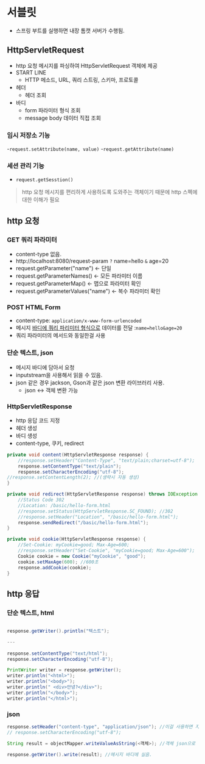 # 서블릿
- 스프링 부트를 실행하면 내장 톰캣 서버가 수행됨.

## HttpServletRequest
- http 요청 메시지를 파싱하여 HttpServletRequest 객체에 제공
- START LINE
  - HTTP 메소드, URL, 쿼리 스트링, 스키마, 프로토콜 
- 헤더 
  - 헤더 조회 
- 바디
  - form 파라미터 형식 조회 
  - message body 데이터 직접 조회
  
### 임시 저장소 기능
-`request.setAttribute(name, value)`
-`request.getAttribute(name)`
### 세션 관리 기능
- `request.getSesstion()`

> http 요청 메시지를 편리하게 사용하도록 도와주는 객체이기 때문에 http 스펙에 대한 이해가 필요

## http 요청

### GET 쿼리 파라미터
- content-type 없음.
- http://localhost:8080/request-param `?` name=hello `&` age=20
- request.getParameter("name") <- 단일
- request.getParameterNames() <- 모든 파라미터 이름
- request.getParameterMap() <- 맵으로 파라미터 확인
- request.getParameterValues("name") <- 복수 파라미터 확인

###  POST HTML Form

- content-type: `application/x-www-form-urlencoded`
- 메시지 <u>바디에 쿼리 파리미터 형식으로</u> 데이터를 전달 :`name=hello&age=20`
- 쿼리 파라미터의 메서드와 동일한걸 사용

### 단순 텍스트, json
- 메시지 바디에 담아서 요청
- inputstream을 사용해서 읽을 수 있음.
- json 같은 경우 jackson, Gson과 같은 json 변환 라이브러리 사용.
  - json <-> 객체 변환 가능

### HttpServletResponse
- http 응답 코드 지정
- 헤더 생성
- 바디 생성
- content-type, 쿠키, redirect

```java
private void content(HttpServletResponse response) {
    //response.setHeader("Content-Type", "text/plain;charset=utf-8"); 
    response.setContentType("text/plain"); 
    response.setCharacterEncoding("utf-8");
//response.setContentLength(2); //(생략시 자동 생성)
}

private void redirect(HttpServletResponse response) throws IOException {
	//Status Code 302
	//Location: /basic/hello-form.html
	//response.setStatus(HttpServletResponse.SC_FOUND); //302
	//response.setHeader("Location", "/basic/hello-form.html");
	response.sendRedirect("/basic/hello-form.html");
}

private void cookie(HttpServletResponse response) {
	//Set-Cookie: myCookie=good; Max-Age=600; 
    //response.setHeader("Set-Cookie", "myCookie=good; Max-Age=600"); 
    Cookie cookie = new Cookie("myCookie", "good"); 
    cookie.setMaxAge(600); //600초
	response.addCookie(cookie);
}
```
## http 응답
### 단순 텍스트, html
```java

response.getWriter().println("텍스트");

---
        
response.setContentType("text/html");
response.setCharacterEncoding("utf-8");

PrintWriter writer = response.getWriter();
writer.println("<html>"); 
writer.println("<body>");
writer.println(" <div>안녕?</div>"); 
writer.println("</body>");
writer.println("</html>");
```

### json
```java
response.setHeader("content-type", "application/json"); //이걸 사용하면 자동으로 utf-8로 지정
// response.setCharacterEncoding("utf-8");

String result = objectMapper.writeValueAsString(<객체>); //객체 json으로 변환

response.getWriter().write(result); //메시지 바디에 실음.

```


